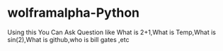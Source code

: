 # wolframalpha-Python
Using this You Can Ask Question like What is 2+1,What is Temp,What is sin(2),What is github,who is bill gates ,etc
